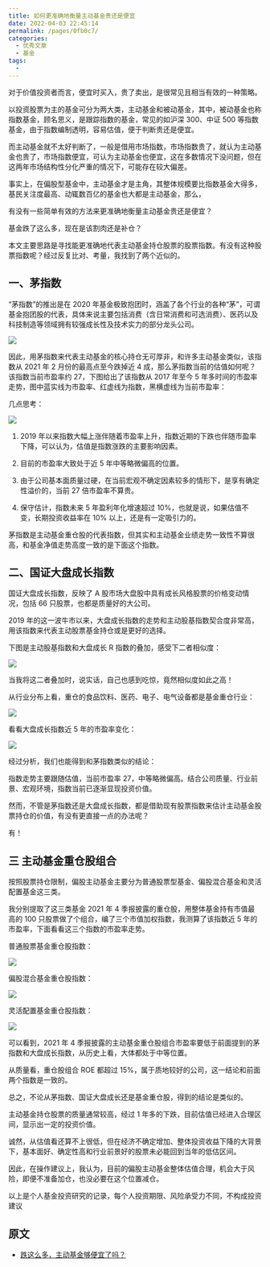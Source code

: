 ```yaml
---
title: 如何更准确地衡量主动基金贵还是便宜
date: 2022-04-03 22:45:14
permalink: /pages/0fb0c7/
categories:
  - 优秀文章
  - 基金
tags:
  -
---
```


对于价值投资者而言，便宜时买入，贵了卖出，是很常见且相当有效的一种策略。

以投资股票为主的基金可分为两大类，主动基金和被动基金，其中，被动基金也称指数基金，顾名思义，是跟踪指数的基金，常见的如沪深 300、中证 500 等指数基金，由于指数编制透明，容易估值，便于判断贵还是便宜。

而主动基金就不太好判断了，一般是借用市场指数，市场指数贵了，就认为主动基金也贵了，市场指数便宜，可认为主动基金也便宜，这在多数情况下没问题，但在这两年市场结构性分化严重的情况下，可能存在较大偏差。

事实上，在偏股型基金中，主动基金才是主角，其整体规模要比指数基金大得多，基民关注度最高、动辄数百亿的基金也大都是主动基金，那么，

有没有一些简单有效的方法来更准确地衡量主动基金贵还是便宜？

基金跌了这么多，现在是该割肉还是补仓？

本文主要思路是寻找能更准确地代表主动基金持仓股票的股票指数。有没有这种股票指数呢？经过反复比对、考量，我找到了两个近似的。

## 一、茅指数

“茅指数”的推出是在 2020 年基金极致抱团时，涵盖了各个行业的各种“茅”，可谓基金抱团股的代表，具体来说主要包括消费（含日常消费和可选消费）、医药以及科技制造等领域拥有较强成长性及技术实力的部分龙头公司。

![](../../.vuepress/public/img/article/399.jpg)

因此，用茅指数来代表主动基金的核心持仓无可厚非，和许多主动基金类似，该指数从 2021 年 2 月份的最高点至今跌掉近 4 成，那么茅指数当前的估值如何呢？该指数当前市盈率约 27，下图给出了该指数从 2017 年至今 5 年多时间的市盈率走势，图中蓝实线为市盈率、红虚线为指数，黑横虚线为当前市盈率：

几点思考：

![](../../.vuepress/public/img/article/400.jpg)

1. 2019 年以来指数大幅上涨伴随着市盈率上升，指数近期的下跌也伴随市盈率下降，可以认为，估值是指数涨跌的主要影响因素。

2. 目前的市盈率大致处于近 5 年中等略微偏高的位置。

3. 由于公司基本面质量过硬，在当前宏观不确定因素较多的情形下，是享有确定性溢价的，当前 27 倍市盈率不算贵。

4. 保守估计，指数未来 5 年盈利年化增速超过 10%，也就是说，如果估值不变，长期投资收益率在 10% 以上，还是有一定吸引力的。

茅指数是主动基金重仓股的代表指数，但其实和主动基金业绩走势一致性不算很高，和基金净值走势高度一致的是下面这个指数。

## 二、国证大盘成长指数

国证大盘成长指数，反映了 A 股市场大盘股中具有成长风格股票的价格变动情况，包括 66 只股票，也都是质量好的大公司。

2019 年的这一波牛市以来，大盘成长指数的走势和主动股基指数契合度非常高，用该指数来代表主动股票基金持仓或是更好的选择。

下图是主动股基指数和大盘成长 R 指数的叠加，感受下二者相似度：

![](../../.vuepress/public/img/article/401.jpg)

当我将这二者叠加时，说实话，自己也感到吃惊，竟然相似度如此之高！

从行业分布上看，重仓的食品饮料、医药、电子、电气设备都是基金重仓行业：

![](../../.vuepress/public/img/article/402.jpg)

看看大盘成长指数近 5 年的市盈率变化：

![](../../.vuepress/public/img/article/403.jpg)

经过分析，我们也能得到和茅指数类似的结论：

指数走势主要跟随估值，当前市盈率 27，中等略微偏高。结合公司质量、行业前景、宏观环境，指数当前已逐渐显现投资价值。

然而，不管是茅指数还是大盘成长指数，都是借助现有股票指数来估计主动基金股票持仓的价值，有没有更直接一点的办法呢？

有！

## 三 主动基金重仓股组合

按照股票持仓限制，偏股主动基金主要分为普通股票型基金、偏股混合基金和灵活配置基金这三类。

我分别提取了这三类基金 2021 年 4 季报披露的重仓股，用整体基金持有市值最高的 100 只股票做了个组合，编了三个市值加权指数，我测算了该指数近 5 年的市盈率，下面看看这三个指数的市盈率走势。

普通股票基金重仓股指数：

![](../../.vuepress/public/img/article/404.jpg)

偏股混合基金重仓股指数：

![](../../.vuepress/public/img/article/405.jpg)

灵活配置基金重仓股指数：

![](../../.vuepress/public/img/article/406.jpg)

可以看到，2021 年 4 季报披露的主动基金重仓股组合市盈率要低于前面提到的茅指数和大盘成长指数，从历史上看，大体都处于中等位置。

从质量看，重仓股组合 ROE 都超过 15%，属于质地较好的公司，这一结论和前面两个指数是一致的。

总之，不论从茅指数、国证大盘成长还是基金重仓股，得到的结论是类似的。

主动基金持仓股票的质量通常较高，经过 1 年多的下跌，目前估值已经进入合理区间，显示出一定的投资价值。

诚然，从估值看还算不上很低，但在经济不确定增加、整体投资收益下降的大背景下，基本面好、确定性高和行业前景好的股票未必能回到当年的低估区间。

因此，在操作建议上，我认为，目前的偏股主动基金整体估值合理，机会大于风险，即便不准备加仓，也没必要在这个位置减仓。

以上是个人基金投资研究的记录，每个人投资期限、风险承受力不同，不构成投资建议

## 原文

- [跌这么多，主动基金够便宜了吗？](https://xueqiu.com/1468358080/215607970?sharetime=2)
